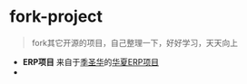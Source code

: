# fork-project
> fork其它开源的项目，自己整理一下，好好学习，天天向上

* **ERP项目**  来自于[季圣华](https://gitee.com/jishenghua)的[华夏ERP项目](https://gitee.com/jishenghua/JSH_ERP) 
* 
